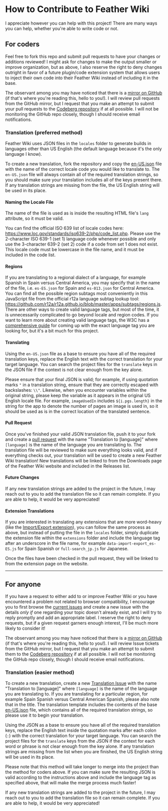 # How to Contribute to Feather Wiki

I appreciate however you can help with this project! There are many ways you can help, whether you're able to write code or not.

## For coders

Feel free to fork this repo and submit pull requests to have your changes or additions reviewed! I might ask for changes
to make the output smaller or improve organization, but as above, I also reserve the right to deny changes outright in favor of a future plugin/code extension system that allows users to inject their own code into their Feather Wiki instead of including it in the base.  

The observant among you may have noticed that there is a [mirror on GitHub](https://github.com/Alamantus/FeatherWiki) (if that's where you're reading this, hello to you!). I will review pull requests from the GitHub mirror, but I request that you make an attempt to submit your pull requests to the [Codeberg repository](https://codeberg.org/Alamantus/FeatherWiki) if at all possible. I will not be monitoring the GitHub repo closely, though I should receive email notifications.

### Translation (preferred method)

Feather Wiki uses JSON files in the `locales` folder to generate builds in languages other than US English (the default language because it's the only language I know).

To create a new translation, fork the repository and copy the [en-US.json](locales/en-US.json) file with the name of the correct locale code you would like to translate to. The `en-US.json` file will always contain all of the required translation strings, so you should make sure your translation includes all of the keys present there. If any translation strings are missing from the file, the US English string will be used in its place.

#### Naming the Locale File

The name of the file is used as is inside the resulting HTML file's `lang` attribute, so it must be valid.

You can find the official ISO 639 list of locale codes here: https://www.loc.gov/standards/iso639-2/php/code_list.php. Please use the 2-character ISO 639-1 (set 1) language code whenever possible and only use the 3-character 639-2 (set 2) code if a code from set 1 does not exist. This locale code must be lowercase in the file name, and it must be included in the code list.

#### Regions

If you are translating to a regional dialect of a language, for example Spanish in Spain versus Central America, you may specify that in the name of the file, i.e. `es-ES.json` for Spain and `es-013.json` for Central America. You can find all the possible region subtags most conveniently in this JavaScript file from the official r12a language subtag lookup tool: https://github.com/r12a/r12a.github.io/blob/master/apps/subtags/regions.js. There are other ways to create valid language tags, but most of the time, it is unnecessarily complicated to go beyond locale and region codes. If you want to learn more about creating valid language tags, the W3C has a [comprehensive guide](https://www.w3.org/International/questions/qa-choosing-language-tags) for coming up with the exact language tag you are looking for, but it's a bit much for this project.

#### Translating

Using the `en-US.json` file as a base to ensure you have all of the required translation keys, replace the English text with the correct translation for your target language. You can search the project files for the `translate` keys in the JSON file if the context is not clear enough from the key alone.

Please ensure that your final JSON is valid; for example, if using quotation marks `"` in a translation string, ensure that they are correctly escaped with backslashes: `\\"`. Likewise, when you encounter variables within the original string, please keep the variable as it appears in the original US English locale file. For example, `imageUsedIn` includes `${i.pgs.length}` in the string for the app to denote the number of pages an image is used in, so it should be used as is in the correct location of the translated sentence.

#### Pull Request

Once you've finished your valid JSON translation file, push it to your fork and create a [pull request](https://codeberg.org/Alamantus/FeatherWiki/compare/main...main) with the name "Translation to [language]" where `[language]` is the name of the language you are translating to. The translation file will be reviewed to make sure everything looks valid, and if everything checks out, your translation will be used to create a new Feather Wiki translation! New translations will be linked to from the Downloads page of the Feather Wiki website and included in the Releases list.

#### Future Changes

If any new translation strings are added to the project in the future, I may reach out to you to add the translation file so it can remain complete. If you are able to help, it would be very appreciated!

#### Extension Translations

If you are interested in translating any extensions that are more word-heavy (like the [Import/Export extension](extensions/data-import-export.js)), you can follow the same process as above, but instead of putting the file in the `locales` folder, simply duplicate the extension file within the `extensions` folder and include the language tag after an underscore in the file name, for example `data-import-export_es-ES.js` for Spain Spanish or `full-search_jp.js` for Japanese.

Once the files have been checked in the pull request, they will be linked to from the extension page on the website.

---

## For anyone

If you have a request to either add to or improve Feather Wiki or you have encountered a problem not related to browser
compatibility, I encourage you to first browse the [current issues](https://codeberg.org/Alamantus/FeatherWiki/issues) and create a new issue with the details _only if_ one regarding your topic doesn't already exist, and I will try to reply promptly and add an appropriate label. I reserve the right to deny requests, but if a given request garners enough interest, I'll be much more likely to consider it!

The observant among you may have noticed that there is a [mirror on GitHub](https://github.com/Alamantus/FeatherWiki) (if that's where you're reading this, hello to you!). I will review Issue tickets from the GitHub mirror, but I request that you make an attempt to submit them to the [Codeberg repository](https://codeberg.org/Alamantus/FeatherWiki) if at all possible. I will not be monitoring the GitHub repo closely, though I should receive email notifications.

### Translation (easier method)

To create a new translation, create a new [Translation Issue](https://codeberg.org/Alamantus/FeatherWiki/issues/new?template=.github%2fISSUE_TEMPLATE%2ftranslation.md) with the name "Translation to [language]" where `[language]` is the name of the language you are translating to. If you are translating for a particular region, for example Spain Spanish versus Central American Spanish, please also note that in the title. The translation template includes the contents of the base [en-US.json](locales/en-US.json) file, which contains all of the required translation strings, so please use it to begin your translation.

Using the JSON as a base to ensure you have all of the required translation keys, replace the English text inside the quotation marks after each colon (`:`) with the correct translation for your target language. You can search the project files for the `translate` keys from the JSON if the context for each word or phrase is not clear enough from the key alone. If any translation strings are missing from the list when you are finished, the US English string will be used in its place.

Please note that this method will take longer to merge into the project than the method for coders above. If you can make sure the resulting JSON is valid according to the instructions above and include the language tag as specified above, that will make the merge process much faster!

If any new translation strings are added to the project in the future, I may reach out to you to add the translation file so it can remain complete. If you are able to help, it would be very appreciated!
